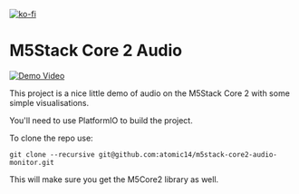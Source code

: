 [![ko-fi](https://ko-fi.com/img/githubbutton_sm.svg)](https://ko-fi.com/Z8Z734F5Y)

# M5Stack Core 2 Audio

[![Demo Video](https://img.youtube.com/vi/CwIWpBqa-nM/0.jpg)](https://www.youtube.com/watch?v=CwIWpBqa-nM)

This project is a nice little demo of audio on the M5Stack Core 2 with some simple visualisations.

You'll need to use PlatformIO to build the project.

To clone the repo use:

```
git clone --recursive git@github.com:atomic14/m5stack-core2-audio-monitor.git
```

This will make sure you get the M5Core2 library as well.
